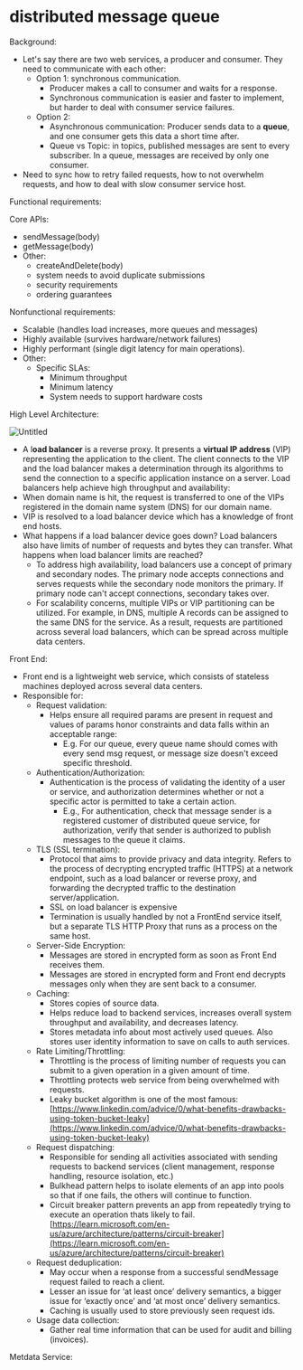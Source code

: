 # distributed message queue

Background:

- Let's say there are two web services, a producer and consumer. They need to communicate with each other:
    - Option 1: synchronous communication.
        - Producer makes a call to consumer and waits for a response.
        - Synchronous communication is easier and faster to implement, but harder to deal with consumer service failures.
    - Option 2:
        - Asynchronous communication: Producer sends data to a **queue**, and one consumer gets this data a short time after.
        - Queue vs Topic: in topics, published messages are sent to every subscriber. In a queue, messages are received by only one consumer.
- Need to sync how to retry failed requests, how to not overwhelm requests, and how to deal with slow consumer service host.

Functional requirements:

Core APIs:

- sendMessage(body)
- getMessage(body)
- Other:
    - createAndDelete(body)
    - system needs to avoid duplicate submissions
    - security requirements
    - ordering guarantees

Nonfunctional requirements:

- Scalable (handles load increases, more queues and messages)
- Highly available (survives hardware/network failures)
- Highly performant (single digit latency for main operations).
- Other:
    - Specific SLAs:
        - Minimum throughput
        - Minimum latency
        - System needs to support hardware costs

High Level Architecture:

![Untitled](distributed%20message%20queue%20ca75678f1c7f48a68c9a6ada824ea815/Untitled.png)

- A l**oad balancer** is a reverse proxy. It presents a **virtual IP address** (VIP) representing the application to the client. The client connects to the VIP and the load balancer makes a determination through its algorithms to send the connection to a specific application instance on a server. Load balancers help achieve high throughput and availability:
- When domain name is hit, the request is transferred to one of the VIPs registered in the domain name system (DNS) for our domain name.
- VIP is resolved to a load balancer device which has a knowledge of front end hosts.
- What happens if a load balancer device goes down? Load balancers also have limits of number of requests and bytes they can transfer. What happens when load balancer limits are reached?
    - To address high availability, load balancers use a concept of primary and secondary nodes. The primary node accepts connections and serves requests while the secondary node monitors the primary. If primary node can't accept connections, secondary takes over.
    - For scalability concerns, multiple VIPs or VIP partitioning can be utilized. For example, in DNS, multiple A records can be assigned to the same DNS for the service. As a result, requests are partitioned across several load balancers, which can be spread across multiple data centers.

Front End:

- Front end is a lightweight web service, which consists of stateless machines deployed across several data centers.
- Responsible for:
    - Request validation:
        - Helps ensure all required params are present in request and values of params honor constraints and data falls within an acceptable range:
            - E.g. For our queue, every queue name should comes with every send msg request, or message size doesn't exceed specific threshold.
    - Authentication/Authorization:
        - Authentication is the process of validating the identity of a user or service, and authorization determines whether or not a specific actor is permitted to take a certain action.
            - E.g., For authentication, check that message sender is a registered customer of distributed queue service, for authorization, verify that sender is authorized to publish messages to the queue it claims.
    - TLS (SSL termination):
        - Protocol that aims to provide privacy and data integrity. Refers to the process of decrypting encrypted traffic (HTTPS) at a network endpoint, such as a load balancer or reverse proxy, and forwarding the decrypted traffic to the destination server/application.
        - SSL on load balancer is expensive
        - Termination is usually handled by not a FrontEnd service itself, but a separate TLS HTTP Proxy that runs as a process on the same host.
    - Server-Side Encryption:
        - Messages are stored in encrypted form as soon as Front End receives them.
        - Messages are stored in encrypted form and Front end decrypts messages only when they are sent back to a consumer.
    - Caching:
        - Stores copies of source data.
        - Helps reduce load to backend services, increases overall system throughput and availability, and decreases latency.
        - Stores metadata info about most actively used queues. Also stores user identity information to save on calls to auth services.
    - Rate Limiting/Throttling:
        - Throttling is the process of limiting number of requests you can submit to a given operation in a given amount of time.
        - Throttling protects web service from being overwhelmed with requests.
        - Leaky bucket algorithm is one of the most famous: [https://www.linkedin.com/advice/0/what-benefits-drawbacks-using-token-bucket-leaky](https://www.linkedin.com/advice/0/what-benefits-drawbacks-using-token-bucket-leaky)
    - Request dispatching:
        - Responsible for sending all activities associated with sending requests to backend services (client management, response handling, resource isolation, etc.)
        - Bulkhead pattern helps to isolate elements of an app into pools so that if one fails, the others will continue to function.
        - Circuit breaker pattern prevents an app from repeatedly trying to execute an operation thats likely to fail. [https://learn.microsoft.com/en-us/azure/architecture/patterns/circuit-breaker](https://learn.microsoft.com/en-us/azure/architecture/patterns/circuit-breaker)
    - Request deduplication:
        - May occur when a response from a successful sendMessage request failed to reach a client.
        - Lesser an issue for ‘at least once’ delivery semantics, a bigger issue for ‘exactly once’ and ‘at most once’ delivery semantics.
        - Caching is usually used to store previously seen request ids.
    - Usage data collection:
        - Gather real time information that can be used for audit and billing (invoices).

Metdata Service:
